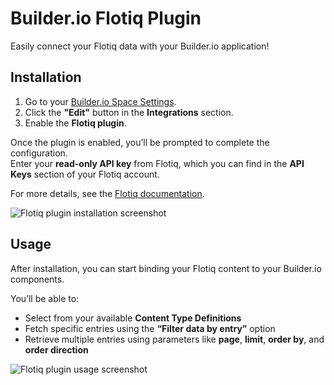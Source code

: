 # Builder.io Flotiq Plugin

Easily connect your Flotiq data with your Builder.io application!

## Installation

1. Go to your [Builder.io Space Settings](https://builder.io/account/space).
2. Click the **"Edit"** button in the **Integrations** section.
3. Enable the **Flotiq plugin**.

Once the plugin is enabled, you’ll be prompted to complete the configuration.  
Enter your **read-only API key** from Flotiq, which you can find in the **API Keys** section of your Flotiq account.

For more details, see the [Flotiq documentation](https://flotiq.com/docs/API/#application-api-keys).

![Flotiq plugin installation screenshot](https://api.flotiq.com/image/0x0/_media-e3d6833c-2ea7-4a60-9a3d-71c305dd6ff6/builder-flotiq-plugin.png)

## Usage

After installation, you can start binding your Flotiq content to your Builder.io components.

You’ll be able to:

- Select from your available **Content Type Definitions**
- Fetch specific entries using the **“Filter data by entry”** option
- Retrieve multiple entries using parameters like **page**, **limit**, **order by**, and **order direction**

![Flotiq plugin usage screenshot](https://api.flotiq.com/image/0x0/_media-ff400460-ae44-4c5a-9efa-13a5f49858d0/builder-flotiq-plugin-usage.png)
